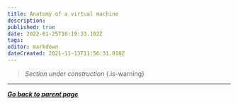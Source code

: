 ```yaml
---
title: Anatomy of a virtual machine
description: 
published: true
date: 2022-01-25T16:19:33.102Z
tags: 
editor: markdown
dateCreated: 2021-11-13T11:56:31.018Z
---
```


> *Section under construction*
{.is-warning}

---

***[Go back to parent page](/virt/)***